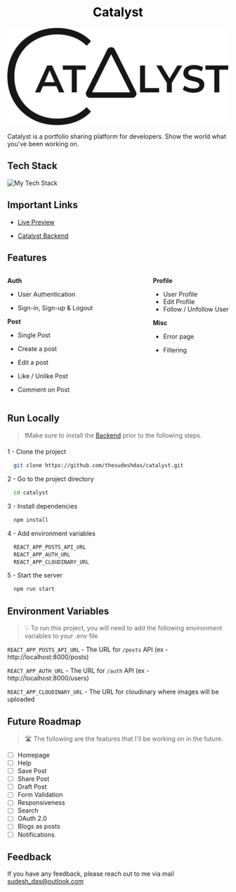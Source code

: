 <a style="color:Black; cursor:pointer; text-decoration:none; display:block;" href='https://catalyst-react.netlify.app' target='blank'><h1 align='center'>Catalyst</h1></a>

<a style="cursor:pointer; text-decoration:none;" href='https://catalyst-react.netlify.app' target='blank'>![Catalyst](/docs/catalystLong.png)</a>

Catalyst is a portfolio sharing platform for developers.
Show the world what you've been working on.

## Tech Stack

<img src="https://github-readme-tech-stack.vercel.app/api/cards?showBorder=false&width=800&lineCount=&hideBg=true&hideTitle=true&line1=react,react,61DAFB;redux,redux%20toolkit,764ABC;typescript,typescript,3178C6;chakra%20ui,chakra%20ui,319795;react%20router,react%20router%20v6,CA4245;" alt="My Tech Stack" />

## Important Links

- [Live Preview](https://catalyst-react.netlify.app)

- [Catalyst Backend](https://github.com/thesudeshdas/catalyst-backend)

## Features

<div style="display: flex; width: 100%; justify-content: space-between;"> 
  <div>
  
**Auth**

- User Authentication

- Sign-in, Sign-up & Logout

**Post**

- Single Post
- Create a post
- Edit a post
- Like / Unlike Post
- Comment on Post
  </div>

  <div>

**Profile**

- User Profile
- Edit Profile
- Follow / Unfollow User

**Misc**

- Error page

- Filtering
  </div>

</div>

## Run Locally

> ❗Make sure to install the [Backend](https://github.com/thesudeshdas/catalyst-backend) prior to the following steps.

1 - Clone the project

```bash
  git clone https://github.com/thesudeshdas/catalyst.git
```

2 - Go to the project directory

```bash
  cd catalyst
```

3 - Install dependencies

```bash
  npm install
```

4 - Add environment variables

```bash
  REACT_APP_POSTS_API_URL
  REACT_APP_AUTH_URL
  REACT_APP_CLOUDINARY_URL
```

5 - Start the server

```bash
  npm run start
```

## Environment Variables

> 💡 To run this project, you will need to add the following environment variables to your .env file

`REACT_APP_POSTS_API_URL` -
The URL for `/posts` API (ex - http://localhost:8000/posts)

`REACT_APP_AUTH_URL` - The URL for `/auth` API (ex - http://localhost:8000/users)

`REACT_APP_CLOUDINARY_URL` - The URL for cloudinary where images will be uploaded

## Future Roadmap

> 🛣️ The following are the features that I'll be working on in the future.

- [ ] Homepage
- [ ] Help
- [ ] Save Post
- [ ] Share Post
- [ ] Draft Post
- [ ] Form Validation
- [ ] Responsiveness
- [ ] Search
- [ ] OAuth 2.0
- [ ] Blogs as posts
- [ ] Notifications

## Feedback

If you have any feedback, please reach out to me via mail [sudesh_das@outlook.com](mailto:sudesh_das@outlook.com)
